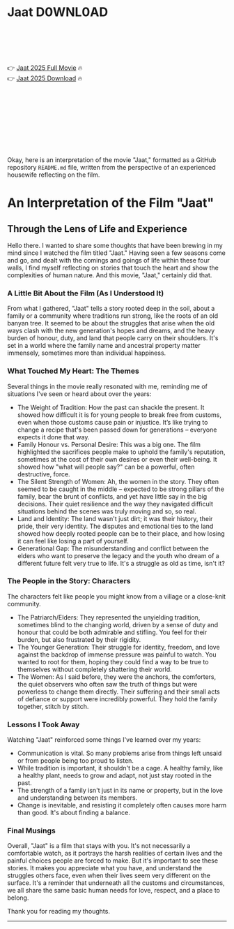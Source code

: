 # Jaat D0WNL0AD

<br><br><br><br>


👉 <a href="https://Greg-bulllilloka1976.github.io/jiycpthjta/">Jaat 2025 Full Movie</a> 🔥
<br>
👉 <a href="https://Greg-bulllilloka1976.github.io/jiycpthjta/">Jaat 2025 Download</a> 🔥


<br><br><br><br><br><br><br><br>


Okay, here is an interpretation of the movie "Jaat," formatted as a GitHub repository `README.md` file, written from the perspective of an experienced housewife reflecting on the film.


# An Interpretation of the Film "Jaat"

## Through the Lens of Life and Experience

Hello there. I wanted to share some thoughts that have been brewing in my mind since I watched the film titled "Jaat." Having seen a few seasons come and go, and dealt with the comings and goings of life within these four walls, I find myself reflecting on stories that touch the heart and show the complexities of human nature. And this movie, "Jaat," certainly did that.

### A Little Bit About the Film (As I Understood It)

From what I gathered, "Jaat" tells a story rooted deep in the soil, about a family or a community where traditions run strong, like the roots of an old banyan tree. It seemed to be about the struggles that arise when the old ways clash with the new generation's hopes and dreams, and the heavy burden of honour, duty, and land that people carry on their shoulders. It's set in a world where the family name and ancestral property matter immensely, sometimes more than individual happiness.

### What Touched My Heart: The Themes

Several things in the movie really resonated with me, reminding me of situations I've seen or heard about over the years:

-   The Weight of Tradition: How the past can shackle the present. It showed how difficult it is for young people to break free from customs, even when those customs cause pain or injustice. It’s like trying to change a recipe that's been passed down for generations – everyone expects it done that way.
-   Family Honour vs. Personal Desire: This was a big one. The film highlighted the sacrifices people make to uphold the family's reputation, sometimes at the cost of their own desires or even their well-being. It showed how "what will people say?" can be a powerful, often destructive, force.
-   The Silent Strength of Women: Ah, the women in the story. They often seemed to be caught in the middle – expected to be strong pillars of the family, bear the brunt of conflicts, and yet have little say in the big decisions. Their quiet resilience and the way they navigated difficult situations behind the scenes was truly moving and so, so real.
-   Land and Identity: The land wasn't just dirt; it was their history, their pride, their very identity. The disputes and emotional ties to the land showed how deeply rooted people can be to their place, and how losing it can feel like losing a part of yourself.
-   Generational Gap: The misunderstanding and conflict between the elders who want to preserve the legacy and the youth who dream of a different future felt very true to life. It's a struggle as old as time, isn't it?

### The People in the Story: Characters

The characters felt like people you might know from a village or a close-knit community.

-   The Patriarch/Elders: They represented the unyielding tradition, sometimes blind to the changing world, driven by a sense of duty and honour that could be both admirable and stifling. You feel for their burden, but also frustrated by their rigidity.
-   The Younger Generation: Their struggle for identity, freedom, and love against the backdrop of immense pressure was painful to watch. You wanted to root for them, hoping they could find a way to be true to themselves without completely shattering their world.
-   The Women: As I said before, they were the anchors, the comforters, the quiet observers who often saw the truth of things but were powerless to change them directly. Their suffering and their small acts of defiance or support were incredibly powerful. They hold the family together, stitch by stitch.

### Lessons I Took Away

Watching "Jaat" reinforced some things I've learned over my years:

-   Communication is vital. So many problems arise from things left unsaid or from people being too proud to listen.
-   While tradition is important, it shouldn't be a cage. A healthy family, like a healthy plant, needs to grow and adapt, not just stay rooted in the past.
-   The strength of a family isn't just in its name or property, but in the love and understanding between its members.
-   Change is inevitable, and resisting it completely often causes more harm than good. It's about finding a balance.

### Final Musings

Overall, "Jaat" is a film that stays with you. It's not necessarily a comfortable watch, as it portrays the harsh realities of certain lives and the painful choices people are forced to make. But it's important to see these stories. It makes you appreciate what you have, and understand the struggles others face, even when their lives seem very different on the surface. It's a reminder that underneath all the customs and circumstances, we all share the same basic human needs for love, respect, and a place to belong.

Thank you for reading my thoughts.

---



